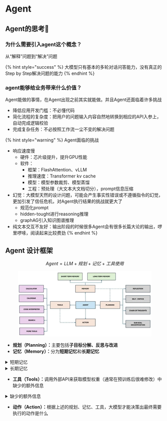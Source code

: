 # Agent

## Agent的思考🤔

### 为什么需要引入agent这个概念？

从“解释”问题到“解决”问题

{% hint style="success" %}
大模型只有基本的多轮对话问答能力，没有真正的Step by Step解决问题的能力
{% endhint %}

### agent能够给业务带来什么价值？

Agent能做的事情，在Agent出现之前其实就能做。并且Agent还面临着许多挑战

* 降低应用开发门槛：不必懂代码
* 简化流程的复杂度：把用户的问题输入内容自然地转换到相应的API入参上，自动完成逻辑校验
* 完成复杂任务：不必按照工作流一尘不变的解决问题

{% hint style="warning" %}
Agent面临的挑战

* 响应速度慢
  * 硬件：芯片级提升，提升GPU性能
  * 软件：
    * 框架：FlashAttention、vLLM
    * 推理速度：Transformer kv cache
    * 模型：模型参数裁剪、模型蒸馏
    * 工程：预处理（大文本大文档切分），prompt信息压缩
* 幻觉：大模型天然的设计问题，可能会产生事实性错误或不遵循指令的幻觉，更加引发了信任危机，对Agent执行结果的挑战就更大了
  * 规范化prompt
  * hidden-tought进行reasoning推理
  * graphAG引入知识图谱推理
* 纯文本交互不友好：输出阶段的时候很多Agent会有很多长篇大论的输出，啰里啰嗦，阅读起来比较费劲
{% endhint %}

## Agent 设计框架

$$
Agent = LLM + 规划 + 记忆 +工具使用
$$

<figure><img src="../.gitbook/assets/image (1).png" alt=""><figcaption></figcaption></figure>

* **规划（Planning）：**&#x4E3B;要包括**子目标分解、反思与改进**
* **记忆（Memory）：**&#x5206;为**短期记忆**和**长期记忆**

<details>

<summary>短期记忆</summary>

将所有的上下文学习（比如提示工程Prompt Engineering、情景学习In-Context Learning）都看作模型的短期记忆来学习

</details>

<details>

<summary>长期记忆</summary>

利用外部的向量存储和快速检索来存储和召回信息。为Agent提供了长期存储和召回信息的能力

</details>

* **工具（Tools）：**&#x8C03;用外部API来获取模型权重（通常在预训练后很难修改）中缺少的额外信息

<details>

<summary>缺少的额外信息</summary>

当前信息，代码执行能力，访问专有信息源等。

</details>

* **动作（Action）：**&#x6839;据上述的规划、记忆、工具，大模型才能决策出最终需要执行的动作是什么



